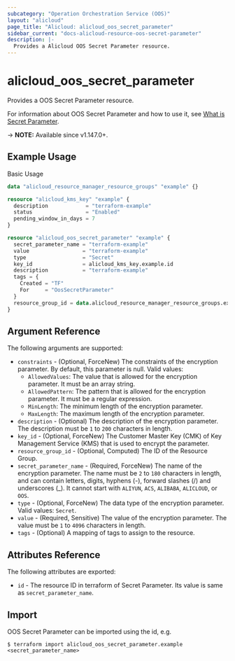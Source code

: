 ```yaml
---
subcategory: "Operation Orchestration Service (OOS)"
layout: "alicloud"
page_title: "Alicloud: alicloud_oos_secret_parameter"
sidebar_current: "docs-alicloud-resource-oos-secret-parameter"
description: |-
  Provides a Alicloud OOS Secret Parameter resource.
---
```


# alicloud_oos_secret_parameter

Provides a OOS Secret Parameter resource.

For information about OOS Secret Parameter and how to use it, see [What is Secret Parameter](https://www.alibabacloud.com/help/en/doc-detail/183418.html).

-> **NOTE:** Available since v1.147.0+.

## Example Usage

Basic Usage

```terraform
data "alicloud_resource_manager_resource_groups" "example" {}

resource "alicloud_kms_key" "example" {
  description            = "terraform-example"
  status                 = "Enabled"
  pending_window_in_days = 7
}

resource "alicloud_oos_secret_parameter" "example" {
  secret_parameter_name = "terraform-example"
  value                 = "terraform-example"
  type                  = "Secret"
  key_id                = alicloud_kms_key.example.id
  description           = "terraform-example"
  tags = {
    Created = "TF"
    For     = "OosSecretParameter"
  }
  resource_group_id = data.alicloud_resource_manager_resource_groups.example.groups.0.id
}
```

## Argument Reference

The following arguments are supported:

* `constraints` - (Optional, ForceNew) The constraints of the encryption parameter. By default, this parameter is null. Valid values:
  * `AllowedValues`: The value that is allowed for the encryption parameter. It must be an array string.
  * `AllowedPattern`: The pattern that is allowed for the encryption parameter. It must be a regular expression.
  * `MinLength`: The minimum length of the encryption parameter.
  * `MaxLength`: The maximum length of the encryption parameter.
* `description` - (Optional) The description of the encryption parameter. The description must be `1` to `200` characters in length.
* `key_id` - (Optional, ForceNew) The Customer Master Key (CMK) of Key Management Service (KMS) that is used to encrypt the parameter.
* `resource_group_id` - (Optional, Computed) The ID of the Resource Group.
* `secret_parameter_name` - (Required, ForceNew) The name of the encryption parameter.  The name must be `2` to `180` characters in length, and can contain letters, digits, hyphens (-), forward slashes (/) and underscores (_). It cannot start with `ALIYUN`, `ACS`, `ALIBABA`, `ALICLOUD`, or `OOS`.
* `type` - (Optional, ForceNew) The data type of the encryption parameter. Valid values: `Secret`.
* `value` - (Required, Sensitive) The value of the encryption parameter. The value must be `1` to `4096` characters in length.
* `tags` - (Optional) A mapping of tags to assign to the resource.

## Attributes Reference

The following attributes are exported:

* `id` - The resource ID in terraform of Secret Parameter. Its value is same as `secret_parameter_name`.

## Import

OOS Secret Parameter can be imported using the id, e.g.

```shell
$ terraform import alicloud_oos_secret_parameter.example <secret_parameter_name>
```